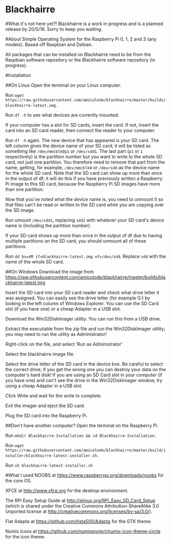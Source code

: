 Blackhairre
=====

#What it's not here yet?!
Blackhairre is a work in progress and is a planned release by 20/5/16. Sorry to keep you waiting.

#About
Simple Operating System for the Raspberry Pi 0, 1, 2 and 3 (any models). Based off Raspbian and Debian.

All packages that can be installed on Blackhairre need to be from the Raspbian software repository or the Blackhairre software repository (in progress).

#Installation

##On Linux
Open the terminal on your Linux computer.

Run `wget https://raw.githubusercontent.com/amicolode/blackhairre/master/builds/blackhairre-latest.img`.

Run `df -h` to see what devices are currently mounted.

If your computer has a slot for SD cards, insert the card. If not, insert the card into an SD card reader, then connect the reader to your computer.

Run `df -h` again. The new device that has appeared is your SD card. The left column gives the device name of your SD card; it will be listed as something like `/dev/mmcblk0p1` or `/dev/sdd1`. The last part (`p1` or `1` respectively) is the partition number but you want to write to the whole SD card, not just one partition. You therefore need to remove that part from the name, getting, for example, `/dev/mmcblk0` or `/dev/sdd` as the device name for the whole SD card. Note that the SD card can show up more than once in the output of df; it will do this if you have previously written a Raspberry Pi image to this SD card, because the Raspberry Pi SD images have more than one partition.

Now that you've noted what the device name is, you need to unmount it so that files can't be read or written to the SD card while you are copying over the SD image.

Run umount `/dev/sdd1`, replacing `sdd1` with whatever your SD card's device name is (including the partition number).

If your SD card shows up more than once in the output of df due to having multiple partitions on the SD card, you should unmount all of these partitions.

Run `dd bs=4M if=blackhairre-latest.img of=/dev/sdd`. Replace `sdd` with the name of the whole SD card.

##On Windows
Download the image from https://raw.githubusercontent.com/amicolode/blackhairre/master/builds/blackhairre-latest.img

Insert the SD card into your SD card reader and check what drive letter it was assigned. You can easily see the drive letter (for example G:) by looking in the left column of Windows Explorer. You can use the SD Card slot (if you have one) or a cheap Adapter in a USB slot.

Download the Win32DiskImager utility. You can run this from a USB drive.

Extract the executable from the zip file and run the Win32DiskImager utility; you may need to run the utility as Administrator! 

Right-click on the file, and select 'Run as Administrator'

Select the blackhairre image file.

Select the drive letter of the SD card in the device box. Be careful to select the correct drive; if you get the wrong one you can destroy your data on the computer's hard disk! If you are using an SD Card slot in your computer (if you have one) and can't see the drive in the Win32DiskImager window, try using a cheap Adapter in a USB slot.

Click Write and wait for the write to complete.

Exit the imager and eject the SD card.

Plug the SD card into the Raspberry Pi.

##Don't have another computer?
Open the terminal on the Raspberry Pi.

Run `mkdir Blackhairre-Installation && cd Blackhairre-Installation`.

Run `wget https://raw.githubusercontent.com/amicolode/blackhairre/master/build/installer/blackhairre-latest-installer.sh`.

Run `sh blackhairre-latest-installer.sh`

#What I used
NOOBS at https://www.raspberrypi.org/downloads/noobs for the core OS.

XFCE at http://www.xfce.org for the desktop environment.

The RPi Easy Setup Guide at http://elinux.org/RPi_Easy_SD_Card_Setup (which is shared under the Creative Commons Attribution-ShareAlike 3.0 Unported license at http://creativecommons.org/licenses/by-sa/3.0/).

Flat Adapta at https://github.com/tista500/Adapta for the GTK theme.

Numix Icons at https://github.com/numixproject/numix-icon-theme-circle for the icon theme.
